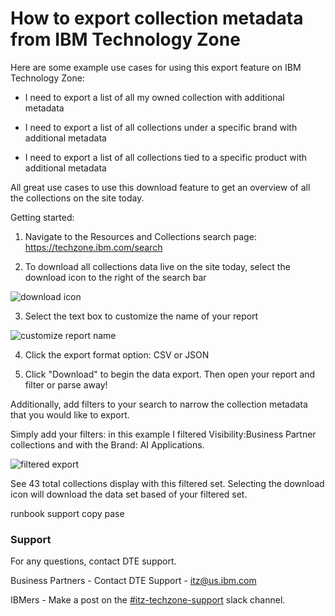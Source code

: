 # How to export collection metadata from IBM Technology Zone

Here are some example use cases for using this export feature on IBM Technology Zone:

- I need to export a list of all my owned collection with additional metadata

- I need to export a list of all collections under a specific brand with additional metadata

- I need to export a list of all collections tied to a specific product with additional metadata

All great use cases to use this download feature to get an overview of all the collections on the site today.


Getting started:

1. Navigate to the Resources and Collections search page: https://techzone.ibm.com/search

2. To download all collections data live on the site today, select the download icon to the right of the search bar

![download icon](https://github.com/IBM/itz-support-public/blob/main/IBM-Technology-Zone/IBM-Technology-Zone-Runbooks/Images/Screen%20Shot%202021-09-23%20at%205.29.32%20PM.png)

3. Select the text box to customize the name of your report 

![customize report name](https://github.com/IBM/itz-support-public/blob/main/IBM-Technology-Zone/IBM-Technology-Zone-Runbooks/Images/customize%20report%20name.png)

4. Click the export format option: CSV or JSON 

5. Click "Download" to begin the data export. Then open your report and filter or parse away!


Additionally, add filters to your search to narrow the collection metadata that you would like to export. 

Simply add your filters: in this example I filtered Visibility:Business Partner collections and with the Brand: AI Applications. 

![filtered export](https://github.com/IBM/itz-support-public/blob/main/IBM-Technology-Zone/IBM-Technology-Zone-Runbooks/Images/filtered-export.png)

See 43 total collections display with this filtered set. Selecting the download icon will download the data set based of your filtered set. 

runbook support copy pase

### Support

For any questions, contact DTE support.

Business Partners - Contact DTE Support - itz@us.ibm.com

IBMers - Make a post on the [#itz-techzone-support](https://ibm-itz.slack.com/archives/C0124J683GW) slack channel.
